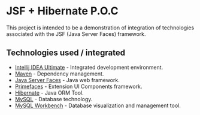 # JSF + Hibernate P.O.C

This project is intended to be a demonstration of integration of technologies associated with the JSF (Java Server Faces)
framework.

## Technologies used / integrated

* [Intellij IDEA Ultimate](https://www.googleadservices.com/pagead/aclk?sa=L&ai=DChcSEwjer6LMw_ToAhWCDZEKHeu0B4UYABAAGgJjZQ&ohost=www.google.com&cid=CAESP-D2EdcdLVKrIAEJH20sCaApOpe42rdSJFCFPaPDmP6g2rQn1sydmSDoEdcjcy-FD04VSiRCbvrv3E39T3_FUw&sig=AOD64_2m3XgVhR4__s-uVtSMYlgwopFLwg&q=&ved=2ahUKEwjv15vMw_ToAhXnLLkGHXNYBZgQ0Qx6BAgfEAE&adurl=) - Integrated development environment.
* [Maven](https://maven.apache.org/) - Dependency management.
* [Java Server Faces](https://www.oracle.com/java/technologies/javaserverfaces.html) - Java web framework.
* [Primefaces](https://www.primefaces.org/) - Extension UI Components framework.
* [Hibernate](https://hibernate.org/) - Java ORM Tool.
* [MySQL](https://www.mysql.com/) - Database technology.
* [MySQL Workbench](https://www.mysql.com/products/workbench/) - Database visualization and management tool.

